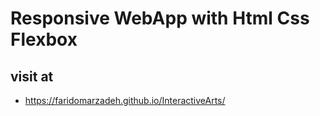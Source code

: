 # Responsive WebApp with Html Css Flexbox
## visit at
- https://faridomarzadeh.github.io/InteractiveArts/
